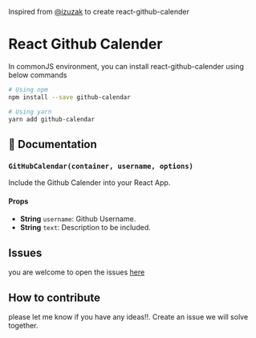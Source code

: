 
Inspired from [@izuzak](https://github.com/izuzak) to create react-github-calender

# React Github Calender

In commonJS environment, you can install react-github-calender using below commands

```sh
# Using npm
npm install --save github-calendar

# Using yarn
yarn add github-calendar
```

## :memo: Documentation
### `GitHubCalendar(container, username, options)`
Include the Github Calender into your React App.

#### Props

- **String** `username`: Github Username.
- **String** `text`: Description to be included.

## Issues
you are welcome to open the issues [here](https://github.com/izuzak)

## How to contribute
please let me know if you have any ideas!!. Create an issue we will solve together.
